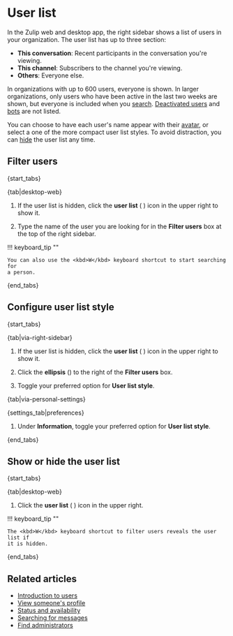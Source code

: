 # User list

In the Zulip web and desktop app, the right sidebar shows a list of users in
your organization. The user list has up to three section:

- **This conversation**: Recent participants in the conversation you're viewing.
- **This channel**: Subscribers to the channel you're viewing.
- **Others**: Everyone else.

In organizations with up to 600 users, everyone is shown. In larger
organizations, only users who have been active in the last two weeks are shown,
but everyone is included when you [search](#filter-users).
[Deactivated users](/help/deactivate-or-reactivate-a-user) and
[bots](/help/bots-overview) are not listed.

You can choose to have each user's name appear with their
[avatar](/help/change-your-profile-picture), or select a one of the more compact
user list styles. To avoid distraction, you can
[hide](#show-or-hide-the-user-list) the user list any time.

## Filter users

{start_tabs}

{tab|desktop-web}

1. If the user list is hidden, click the **user list** (<i class="zulip-icon
   zulip-icon-triple-users"></i> ) icon in the upper right to show it.

1. Type the name of the user you are looking for in the **Filter users** box at
   the top of the right sidebar.

!!! keyboard_tip ""

    You can also use the <kbd>W</kbd> keyboard shortcut to start searching for
    a person.

{end_tabs}

## Configure user list style

{start_tabs}

{tab|via-right-sidebar}

1. If the user list is hidden, click the **user list** (<i class="zulip-icon
   zulip-icon-triple-users"></i> ) icon in the upper right to show it.

1. Click the **ellipsis** (<i class="zulip-icon zulip-icon-more-vertical"></i>)
   to the right of the **Filter users** box.

1. Toggle your preferred option for **User list style**.

{tab|via-personal-settings}

{settings_tab|preferences}

1. Under **Information**, toggle your preferred option for **User list style**.

{end_tabs}

## Show or hide the user list

{start_tabs}

{tab|desktop-web}

1. Click the **user list** (<i class="zulip-icon zulip-icon-triple-users"></i>
) icon in the upper right.

!!! keyboard_tip ""

    The <kbd>W</kbd> keyboard shortcut to filter users reveals the user list if
    it is hidden.

{end_tabs}

## Related articles

* [Introduction to users](/help/introduction-to-users)
* [View someone's profile](/help/view-someones-profile)
* [Status and availability](/help/status-and-availability)
* [Searching for messages](/help/search-for-messages)
* [Find administrators](/help/find-administrators)
